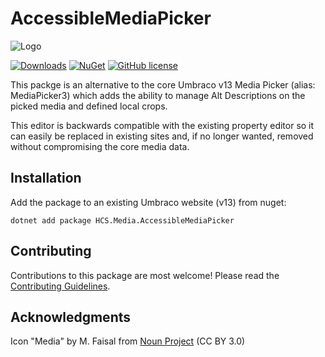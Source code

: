 # AccessibleMediaPicker

![Logo](https://raw.githubusercontent.com/NikRimington/HCS.Media.AccessibleMediaPicker/develop/docs/img/logo.png)

[![Downloads](https://img.shields.io/nuget/dt/HCS.Media.AccessibleMediaPicker?color=cc9900)](https://www.nuget.org/packages/HCS.Media.AccessibleMediaPicker/)
[![NuGet](https://img.shields.io/nuget/vpre/HCS.Media.AccessibleMediaPicker?color=0273B3)](https://www.nuget.org/packages/HCS.Media.AccessibleMediaPicker)
[![GitHub license](https://img.shields.io/github/license/NikRimington/HCS.Media.AccessibleMediaPicker?color=8AB803)](../LICENSE)

This packge is an alternative to the core Umbraco v13 Media Picker (alias: MediaPicker3) which adds the ability to manage Alt Descriptions on the picked media and defined local crops.  

This editor is backwards compatible with the existing property editor so it can easily be replaced in existing sites and, if no longer wanted, removed without compromising the core media data.

<!--
Including screenshots is a really good idea! 

If you put images into /docs/screenshots, then you would reference them in this readme as, for example:

<img alt="..." src="https://github.com/NikRimington/HCS.Media.AccessibleMediaPicker/blob/develop/docs/screenshots/screenshot.png">
-->

## Installation

Add the package to an existing Umbraco website (v13) from nuget:

`dotnet add package HCS.Media.AccessibleMediaPicker`

## Contributing

Contributions to this package are most welcome! Please read the [Contributing Guidelines](CONTRIBUTING.md).

## Acknowledgments

Icon "Media" by M. Faisal from <a href="https://thenounproject.com/browse/icons/term/media/" target="_blank" title="Media Icons">Noun Project</a> (CC BY 3.0)